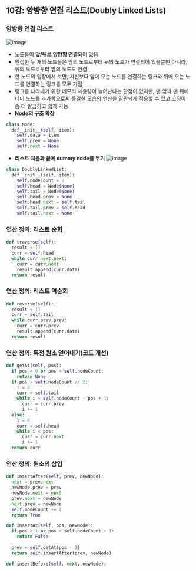 ## 10강: 양뱡향 연결 리스트(Doubly Linked Lists)

### 양방향 연결 리스트
![image](https://user-images.githubusercontent.com/109029407/200189748-3e17042b-34e9-427b-805d-41f070bd639c.png)

* 노드들이 **앞/뒤로 양방향 연결**되어 있음
* 인접한 두 개의 노드들은 앞의 노드로부터 뒤의 노드가 연결되어 있을뿐만 아니라, 뒤의 노드로부터 앞의 노드도 연결
* 한 노드의 입장에서 보면, 자신보다 앞에 오는 노드를 연결하는 링크와 뒤에 오는 노드를 연결하는 링크를 모두 가짐
* 링크를 나타내기 위한 메모리 사용량이 늘어난다는 단점이 있지만, 맨 앞과 맨 뒤에 더미 노드를 추가함으로써 동일한 모습의 연산을 일관되게 적용할 수 있고 코딩이 좀 더 깔끔하고 쉽게 가능
* **Node의 구조 확장**
```python
class Node:
  def__init__(self, item):
    self.data = item
    self.prev = None
    self.next = None
```
* **리스트 처음과 끝에 dummy node를 두기**
![image](https://user-images.githubusercontent.com/109029407/200189859-d3306918-75da-46b2-b3b9-0e2cf3e19dab.png)
```python
class DoublyLinkedList:
  def__init__(self, item):
    self.nodeCount = 0
    self.head = Node(None)
    self.tail = Node(None)
    self.head.prev = None
    self.head.next = self.tail
    self.tail.prev = self.head
    self.tail.next = None
```

### 연산 정의: 리스트 순회
```python
def traverse(self):
  result = []
  curr = self.head
  while curr.next.next:
    curr = curr.next
    result.append(curr.data)
  return result
```

### 연산 정의: 리스트 역순회
```python
def reverse(self):
  result = []
  curr = self.tail
  while curr.prev.prev:
    curr = curr.prev
    result.append(curr.data)
  return result
```
### 연산 정의: 특정 원소 얻어내기(코드 개선)
```python
def getAt(self, pos):
  if pos < 0 or pos > self.nodeCount:
    return None
  if pos > self.nodeCount // 2:
    i = 0
    curr = self.tail
    while i < self.nodeCount - pos + 1:
      curr = curr.prev
      i += 1
  else:
    i = 0
    curr = self.head
    while i < pos:
      curr = curr.next
      i += 1
  return curr
```

### 연산 정의: 원소의 삽입
```python
def insertAfter(self, prev, newNode):
  next = prev.next
  newNode.prev = prev
  newNode.next = next
  prev.next = newNode
  next.prev = newNode
  self.nodeCount += 1
  return True
```
```python
def insertAt(self, pos, newNode):
  if pos < 1 or pos > self.nodeCount + 1:
    return False
    
  prev = self.getAt(pos - 1)
  return self.insertAfter(prev, newNode)
```
```python
def insertBefore(self, next, newNode):

```
